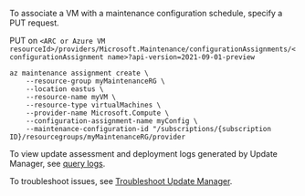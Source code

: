 To associate a VM with a maintenance configuration schedule, specify a PUT request.

<!--- raw content start --->
PUT on `<ARC or Azure VM resourceId>/providers/Microsoft.Maintenance/configurationAssignments/<configurationAssignment name>?api-version=2021-09-01-preview`
<!--- raw content end --->

```azurecli
az maintenance assignment create \
    --resource-group myMaintenanceRG \
    --location eastus \
    --resource-name myVM \
    --resource-type virtualMachines \
    --provider-name Microsoft.Compute \
    --configuration-assignment-name myConfig \
    --maintenance-configuration-id "/subscriptions/{subscription ID}/resourcegroups/myMaintenanceRG/provider
```

To view update assessment and deployment logs generated by Update Manager, see [query logs](/azure/update-manager/query-logs).

To troubleshoot issues, see [Troubleshoot Update Manager](/azure/update-manager/troubleshoot).
